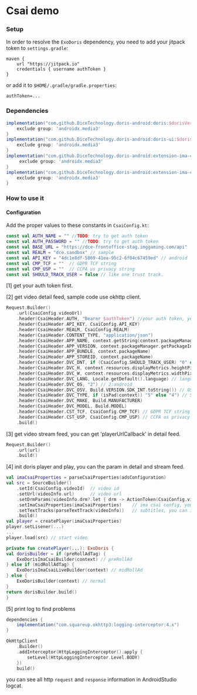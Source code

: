 # Csai demo

### Setup
In order to resolve the `ExoDoris` dependency, you need to add your jitpack token to `settings.gradle`:
```
maven {
    url "https://jitpack.io"
    credentials { username authToken }
}
```
or add it to `$HOME/.gradle/gradle.properties`:
```
authToken=...
```

### Dependencies
```groovy
implementation("com.github.DiceTechnology.doris-android:doris:$dorisVersion") {
    exclude group: 'androidx.media3'
}
implementation("com.github.DiceTechnology.doris-android:doris-ui:$dorisVersion") {
    exclude group: 'androidx.media3'
}
implementation("com.github.DiceTechnology.doris-android:extension-ima-csai:$dorisVersion") {
     exclude group: 'androidx.media3'
}
implementation("com.github.DiceTechnology.doris-android:extension-ima-csai-live:$dorisVersion") {
    exclude group: 'androidx.media3'
}
```

### How to use it
#### Configuration
Add the proper values to these constants in `CsaiConfig.kt`:
```kotlin
const val AUTH_NAME = "" //TODO: try to get auth token
const val AUTH_PASSWORD = "" //TODO: try to get auth token
const val BASE_URL = "https://dce-frontoffice-stag.imggaming.com/api"
const val REALM = "dce.sandbox" // sample
const val API_KEY = "4dc1e8df-5869-41ea-95c2-6f04c67459ed" // android
const val CMP_TCF = ""  // GDPR TCF string
const val CMP_USP = ""  // CCPA us privacy string
const val SHOULD_TRACK_USER = false // like one trust track.
```

[1] get your auth token first.

[2] get video detail feed, sample code use okhttp client.
```kotlin
Request.Builder()
    .url(CsaiConfig.videoUrl)
    .header(CsaiHeader.AUTH, "Bearer $authToken") //your auth token, you should set value in CSAIConfig.AUTH_NAME
    .header(CsaiHeader.API_KEY, CsaiConfig.API_KEY)
    .header(CsaiHeader.REALM, CsaiConfig.REALM)
    .header(CsaiHeader.CONTENT_TYPE, "application/json")
    .header(CsaiHeader.APP_NAME, context.getString(context.packageManager.getPackageInfo(context.packageName, 0).applicationInfo.labelRes))
    .header(CsaiHeader.APP_VERSION, context.packageManager.getPackageInfo(context.packageName, 0).versionName)
    .header(CsaiHeader.APP_BUNDLE, context.packageName)
    .header(CsaiHeader.APP_STOREID, context.packageName)
    .header(CsaiHeader.DVC_DNT, if (CsaiConfig.SHOULD_TRACK_USER) "0" else "1")
    .header(CsaiHeader.DVC_H, context.resources.displayMetrics.heightPixels.toString())
    .header(CsaiHeader.DVC_W, context.resources.displayMetrics.widthPixels.toString())
    .header(CsaiHeader.DVC_LANG, Locale.getDefault().language) // language
    .header(CsaiHeader.DVC_OS, "2") // 2:android
    .header(CsaiHeader.DVC_OSV, Build.VERSION.SDK_INT.toString()) // OS version
    .header(CsaiHeader.DVC_TYPE, if (isPad(context)) "5" else "4") // 5:tablet, 4:phone
    .header(CsaiHeader.DVC_MAKE, Build.MANUFACTURER)
    .header(CsaiHeader.DVC_MODEL, Build.MODEL)
    .header(CsaiHeader.CST_TCF, CsaiConfig.CMP_TCF) // GDPR TCF string
    .header(CsaiHeader.CST_USP, CsaiConfig.CMP_USP) // CCPA us privacy string
    .build()
```

[3] get video stream feed, you can get 'playerUrlCallback' in detail feed.
```kotlin
Request.Builder()
    .url(url)
    .build()
```

[4] init doris player and play, you can the param in detail and stream feed.
```kotlin
val imaCsaiProperties = parseCsaiProperties(adsConfiguration)
val src = SourceBuilder()
    .setId(CsaiConfig.videoId)  // video id
    .setUrl(videoInfo.url)      // video url
    .setDrmParams(videoInfo.drm?.let { drm -> ActionToken(CsaiConfig.videoId, videoInfo.url, drm.url, drm.jwtToken, "widevine") })              // drm config, you can get in stream feed
    .setImaCsaiProperties(imaCsaiProperties)    // ima csai config, you can get in detail feed.
    .setTextTracks(parseTextTrack(videoInfo))   // subtitles, you can in stream feed
    .build()
val player = createPlayer(imaCsaiProperties)
player.setLisener(...)
...
player.load(src) // start video
```
```kotlin
private fun createPlayer(...): ExoDoris {
val dorisBuilder = if (preRollAdTag) {
    ExoDorisImaCsaiBuilder(context) // preRollAd
} else if (midRollAdTag) {
    ExoDorisImaCsaiLiveBuilder(context) // midRollAd
} else {
    ExoDorisBuilder(context) // normal
}
return dorisBuilder.build()
}
```

[5] print log to find problems
```groovy
dependencies {
    implementation("com.squareup.okhttp3:logging-interceptor:4.x")
}
```
```kotlin
OkHttpClient
    .Builder()
    .addInterceptor(HttpLoggingInterceptor().apply {
        setLevel(HttpLoggingInterceptor.Level.BODY)
    })
    build()
```
you can see all http `request` and `response` information in AndroidStudio logcat.

